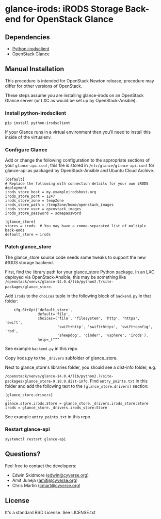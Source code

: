 # glance-irods: iRODS Storage Back-end for OpenStack Glance

## Dependencies
* [Python-irodsclient](https://pypi.python.org/pypi/python-irodsclient)
* OpenStack Glance

## Manual Installation

This procedure is intended for OpenStack Newton release; procedure may differ for other versions of OpenStack.

These steps assume you are installing glance-irods on an OpenStack Glance server (or LXC as would be set up by OpenStack-Ansible).

### Install python-irodsclient

```
pip install python-irodsclient
```

If your Glance runs in a virtual environment then you'll need to install this inside of the virtualenv.

### Configure Glance

Add or change the following configuration to the appropriate sections of your `glance-api.conf`; this file is stored in `/etc/glance/glance-api.conf` for glance-api as packaged by OpenStack-Ansible and Ubuntu Cloud Archive.

```
[default]
# Replace the following with connection details for your own iRODS deployment
irods_store_host = my.exampleirodshost.org
irods_store_port = 1247
irods_store_zone = tempZone
irods_store_path = /tempZone/home/openstack_images
irods_store_user = openstack_images
irods_store_password = somepassword

[glance_store]
stores = irods  # You may have a comma-separated list of multiple back-ends
default_store = irods
```

### Patch glance_store

The glance_store source code needs some tweaks to support the new iRODS storage backend.

First, find the library path for your glance_store Python package. In an LXC deployed via OpenStack-Ansible, this may be something like `/openstack/venvs/glance-14.0.4/lib/python2.7/site-packages/glance_store`.

Add `irods` to the `choices` tuple in the following block of `backend.py` in that folder:

```
    cfg.StrOpt('default_store',                                            
               default='file',                                             
               choices=('file', 'filesystem', 'http', 'https', 'swift',    
                        'swift+http', 'swift+https', 'swift+config', 'rbd',
                        'sheepdog', 'cinder', 'vsphere', 'irods'),         
               help=_("""                                                  
```
See example `backend.py` in this repo.

Copy irods.py to the `_drivers` subfolder of glance_store.

Next to glance_store's libraries folder, you should see a dist-info folder, e.g.

`/openstack/venvs/glance-14.0.4/lib/python2.7/site-packages/glance_store-0.18.0.dist-info`. Find `entry_points.txt` in this folder and add the following text to the `[glance_store.drivers]` section:

```
[glance_store.drivers]
...
glance.store.irods.Store = glance_store._drivers.irods_store:Store
irods = glance_store._drivers.irods_store:Store
```

See example `entry_points.txt` in this repo.

### Restart glance-api

`systemctl restart glance-api`


## Questions?

Feel free to contact the developers:
- Edwin Skidmore (edwin@cyverse.org)
- Amit Juneja (amitj@cyverse.org)
- Chris Martin (cmart@cyverse.org)

## License

It's a standard BSD License. See LICENSE.txt
